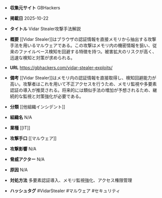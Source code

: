 - **収集元サイト**
GBHackers

- **掲載日**
2025-10-22

- **タイトル**
Vidar Stealer攻撃手法解説

- **概要**
[[Vidar Stealer]]はブラウザの認証情報を直接メモリから抽出する攻撃手法を用いるマルウェアである。この攻撃はメモリ内の機密情報を狙い、従来のファイルベース検知を回避する特徴を持つ。被害拡大のリスクが高く、迅速な検知と対策が求められる。

- **URL**
https://gbhackers.com/vidar-stealer-exploits/

- **備考**
[[Vidar Stealer]]はメモリ内の認証情報を直接取得し、検知回避能力が高い。攻撃者はこれを用いて不正アクセスを行うため、メモリ監視や多要素認証の導入が推奨される。将来的には類似手法の増加が予想されるため、継続的な監視と対策強化が必要である。

- **分類**
[[他組織インシデント]]

- **組織名**
N/A

- **業種**
[[IT]]

- **攻撃手口**
[[マルウェア]]

- **攻撃影響**
N/A

- **脅威アクター**
N/A

- **原因**
N/A

- **対処方法**
多要素認証導入、メモリ監視強化、アクセス権限管理

- **ハッシュタグ**
#VidarStealer #マルウェア #セキュリティ
